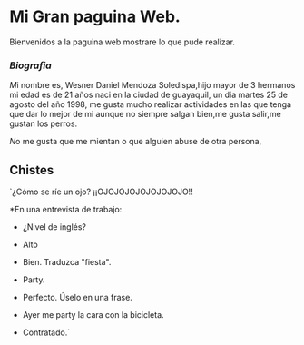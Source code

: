 #  Mi Gran paguina Web.



Bienvenidos a la paguina web mostrare lo que pude realizar. 
### _Biografia_
 
*M*i nombre es, Wesner Daniel Mendoza Soledispa,hijo mayor de 3 hermanos mi edad es de 21 años  naci en la ciudad de guayaquil, un dia martes 25 de agosto del año 1998, me gusta mucho realizar actividades en las que tenga que dar lo mejor de mi aunque no siempre salgan bien,me gusta salir,me gustan los perros.

*N*o me gusta que me mientan o que alguien abuse de otra persona,


## Chistes


`¿Cómo se ríe un ojo?
¡¡OJOJOJOJOJOJOJOJO!!



*En una entrevista de trabajo:
- ¿Nivel de inglés?


- Alto


- Bien. Traduzca "fiesta".


- Party.


- Perfecto. Úselo en una frase.


- Ayer me party la cara con la bicicleta.


- Contratado.`


